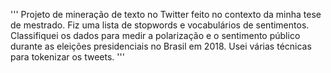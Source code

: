 '''
Projeto de mineração de texto no Twitter feito no contexto da minha tese de mestrado. Fiz uma lista de stopwords e vocabulários de sentimentos. Classifiquei os dados para medir a polarização e o sentimento público durante as eleições presidenciais no Brasil em 2018. Usei várias técnicas para tokenizar os tweets.
'''

